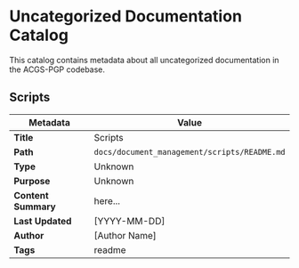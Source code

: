 # Uncategorized Documentation Catalog

This catalog contains metadata about all uncategorized documentation in the ACGS-PGP codebase.

## Scripts

| Metadata | Value |
|----------|-------|
| **Title** | Scripts |
| **Path** | `docs/document_management/scripts/README.md` |
| **Type** | Unknown |
| **Purpose** | Unknown |
| **Content Summary** | here... |
| **Last Updated** | [YYYY-MM-DD] |
| **Author** | [Author Name] |
| **Tags** | readme |


